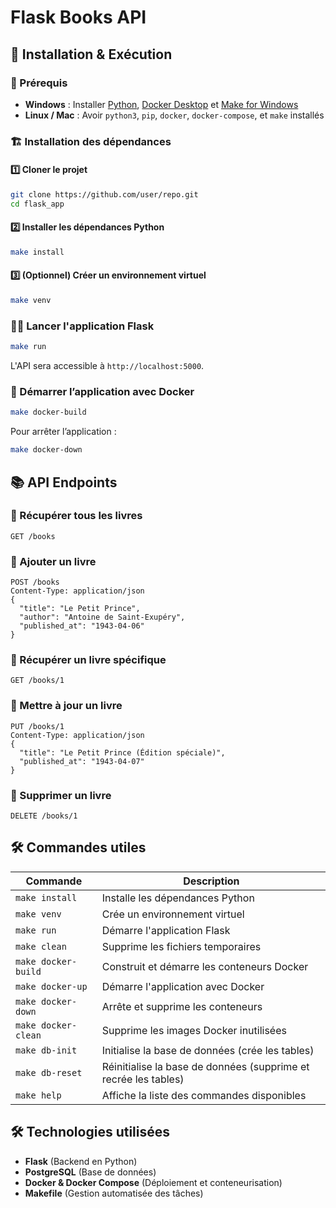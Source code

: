 # Flask Books API

## 🚀 Installation & Exécution

### 📌 Prérequis
- **Windows** : Installer [Python](https://www.python.org/downloads/), [Docker Desktop](https://www.docker.com/products/docker-desktop/) et [Make for Windows](http://gnuwin32.sourceforge.net/packages/make.htm) 
- **Linux / Mac** : Avoir `python3`, `pip`, `docker`, `docker-compose`, et `make` installés

### 🏗️ Installation des dépendances
#### 1️⃣ Cloner le projet
```bash
git clone https://github.com/user/repo.git
cd flask_app
```

#### 2️⃣ Installer les dépendances Python
```bash
make install
```

#### 3️⃣ (Optionnel) Créer un environnement virtuel
```bash
make venv
```

### 🏃‍♂️ Lancer l'application Flask
```bash
make run
```
L'API sera accessible à `http://localhost:5000`.

### 🐳 Démarrer l’application avec Docker
```bash
make docker-build
```
Pour arrêter l’application :
```bash
make docker-down
```

## 📚 API Endpoints

### 🔹 Récupérer tous les livres
```http
GET /books
```

### 🔹 Ajouter un livre
```http
POST /books
Content-Type: application/json
{
  "title": "Le Petit Prince",
  "author": "Antoine de Saint-Exupéry",
  "published_at": "1943-04-06"
}
```

### 🔹 Récupérer un livre spécifique
```http
GET /books/1
```

### 🔹 Mettre à jour un livre
```http
PUT /books/1
Content-Type: application/json
{
  "title": "Le Petit Prince (Édition spéciale)",
  "published_at": "1943-04-07"
}
```

### 🔹 Supprimer un livre
```http
DELETE /books/1
```

## 🛠 Commandes utiles

| Commande | Description |
|----------|------------|
| `make install` | Installe les dépendances Python |
| `make venv` | Crée un environnement virtuel |
| `make run` | Démarre l'application Flask |
| `make clean` | Supprime les fichiers temporaires |
| `make docker-build` | Construit et démarre les conteneurs Docker |
| `make docker-up` | Démarre l'application avec Docker |
| `make docker-down` | Arrête et supprime les conteneurs |
| `make docker-clean` | Supprime les images Docker inutilisées |
| `make db-init` | Initialise la base de données (crée les tables) |
| `make db-reset` | Réinitialise la base de données (supprime et recrée les tables) |
| `make help` | Affiche la liste des commandes disponibles |

## 🛠 Technologies utilisées
- **Flask** (Backend en Python)
- **PostgreSQL** (Base de données)
- **Docker & Docker Compose** (Déploiement et conteneurisation)
- **Makefile** (Gestion automatisée des tâches)